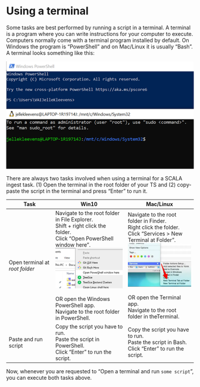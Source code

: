 # Using a terminal

Some tasks are best performed by running a script in a terminal. A terminal is a program where you can write
instructions for your computer to execute. Computers normally come with a terminal program installed by default. On
Windows the program is “PowerShell” and on Mac/Linux it is usually “Bash”. A terminal looks something like this:

<img src="https://github.com/Automatic-Ingest-Digital-Archives/SCALA/blob/main/Referenced%20Files/Pictures/Picture1.png">

There are always two tasks involved when using a terminal for a SCALA ingest task. (1) Open the terminal in the root
folder of your TS and (2) copy-paste the script in the terminal and press “Enter” to run it.

|Task|Win10|Mac/Linux|
|----|-----|---------|
|Open terminal at <i><span title="Depending on the script you wish to execute, Root Folder can be either the parent folder containing all of 1 TS. Or it can be the parent folder containing multiple TS' in a separate folder each.">root folder</span></i>|Navigate to the root folder in File Explorer. </br> Shift + right click the folder. </br> Click “Open PowerShell window here”. </br> <img src="https://github.com/Automatic-Ingest-Digital-Archives/SCALA/blob/main/Referenced%20Files/Pictures/Picture2.png"></br></br>OR open the Windows PowerShell app. </br> Navigate to the root folder in PowerShell.|Navigate to the root folder in Finder. </br> Right click the folder. </br> Click “Services > New Terminal at Folder”. </br> <img src="https://github.com/Automatic-Ingest-Digital-Archives/SCALA/blob/main/Referenced%20Files/Pictures/Picture3.png"></br></br>OR open the Terminal app. </br> Navigate to the root folder in theTerminal.|
|Paste and run script|Copy the script you have to run. </br> Paste the script in PowerShell. </br> Click “Enter” to run the script.|Copy the script you have to run. </br> Paste the script in Bash. </br> Click “Enter” to run the script.|

Now, whenever you are requested to “Open a terminal and run ``` some script ```”, you can execute both tasks above.
